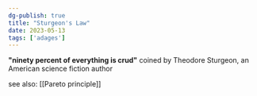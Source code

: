 ```yaml
---
dg-publish: true
title: "Sturgeon's Law"
date: 2023-05-13
tags: ['adages']
---
```


**"ninety percent of everything is crud"**
coined by Theodore Sturgeon, an American science fiction author  


see also: [[Pareto principle]]

